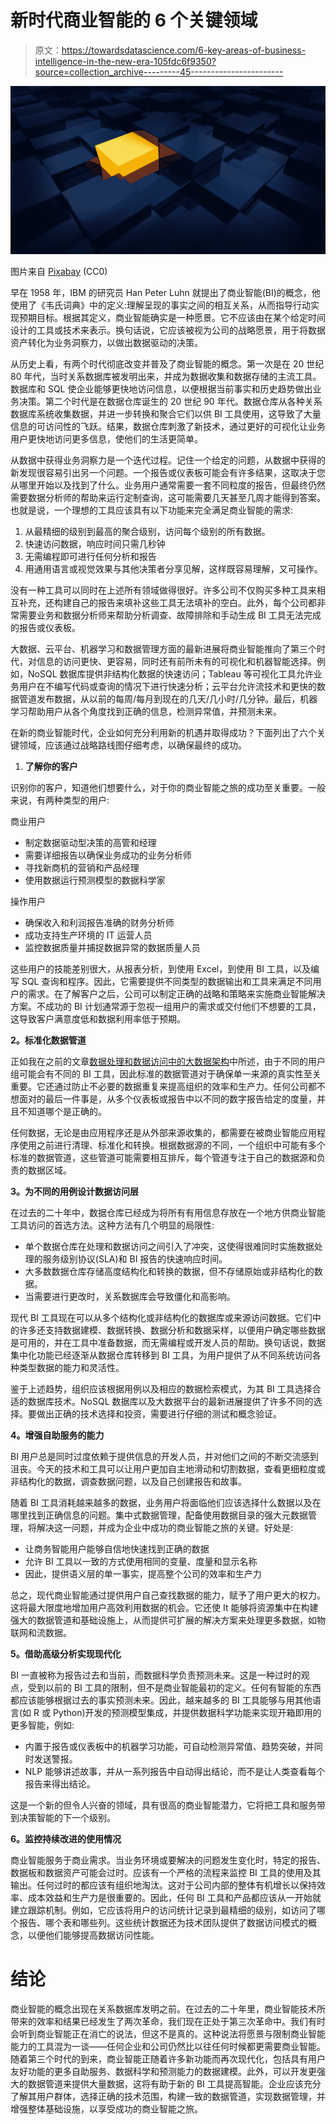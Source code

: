 # 新时代商业智能的 6 个关键领域

> 原文：<https://towardsdatascience.com/6-key-areas-of-business-intelligence-in-the-new-era-105fdc6f9350?source=collection_archive---------45----------------------->

![](img/5a137f6b30eab661ba425f4cd25d1bc2.png)

图片来自 [Pixabay](https://pixabay.com/illustrations/cubes-choice-one-yellow-light-2492010/) (CC0)

早在 1958 年，IBM 的研究员 Han Peter Luhn 就提出了商业智能(BI)的概念，他使用了《韦氏词典》中的定义:理解呈现的事实之间的相互关系，从而指导行动实现预期目标。根据其定义，商业智能确实是一种愿景。它不应该由在某个给定时间设计的工具或技术来表示。换句话说，它应该被视为公司的战略愿景，用于将数据资产转化为业务洞察力，以做出数据驱动的决策。

从历史上看，有两个时代彻底改变并普及了商业智能的概念。第一次是在 20 世纪 80 年代，当时关系数据库被发明出来，并成为数据收集和数据存储的主流工具。数据库和 SQL 使企业能够更快地访问信息，以便根据当前事实和历史趋势做出业务决策。第二个时代是在数据仓库诞生的 20 世纪 90 年代。数据仓库从各种关系数据库系统收集数据，并进一步转换和聚合它们以供 BI 工具使用，这导致了大量信息的可访问性的飞跃。结果，数据仓库刺激了新技术，通过更好的可视化让业务用户更快地访问更多信息，使他们的生活更简单。

从数据中获得业务洞察力是一个迭代过程。记住一个给定的问题，从数据中获得的新发现很容易引出另一个问题。一个报告或仪表板可能会有许多结果，这取决于您从哪里开始以及找到了什么。业务用户通常需要一套不同粒度的报告，但最终仍然需要数据分析师的帮助来运行定制查询，这可能需要几天甚至几周才能得到答案。也就是说，一个理想的工具应该具有以下功能来完全满足商业智能的需求:

1.  从最精细的级别到最高的聚合级别，访问每个级别的所有数据。
2.  快速访问数据，响应时间只需几秒钟
3.  无需编程即可进行任何分析和报告
4.  用通用语言或视觉效果与其他决策者分享见解，这样既容易理解，又可操作。

没有一种工具可以同时在上述所有领域做得很好。许多公司不仅购买多种工具来相互补充，还构建自己的报告来填补这些工具无法填补的空白。此外，每个公司都非常需要业务和数据分析师来帮助分析调查、故障排除和手动生成 BI 工具无法完成的报告或仪表板。

大数据、云平台、机器学习和数据管理方面的最新进展将商业智能推向了第三个时代，对信息的访问更快、更容易，同时还有前所未有的可视化和机器智能选择。例如，NoSQL 数据库提供非结构化数据的快速访问；Tableau 等可视化工具允许业务用户在不编写代码或查询的情况下进行快速分析；云平台允许流技术和更快的数据管道发布数据，从以前的每周/每月到现在的几天/几小时/几分钟。最后，机器学习帮助用户从各个角度找到正确的信息，检测异常值，并预测未来。

在新的商业智能时代，企业如何充分利用新的机遇并取得成功？下面列出了六个关键领域，应该通过战略路线图仔细考虑，以确保最终的成功。

1.  **了解你的客户**

识别你的客户，知道他们想要什么，对于你的商业智能之旅的成功至关重要。一般来说，有两种类型的用户:

商业用户

*   制定数据驱动型决策的高管和经理
*   需要详细报告以确保业务成功的业务分析师
*   寻找新商机的营销和产品经理
*   使用数据运行预测模型的数据科学家

操作用户

*   确保收入和利润报告准确的财务分析师
*   成功支持生产环境的 IT 运营人员
*   监控数据质量并捕捉数据异常的数据质量人员

这些用户的技能差别很大，从报表分析，到使用 Excel，到使用 BI 工具，以及编写 SQL 查询和程序。因此，它需要提供不同类型的数据输出和工具来满足不同用户的需求。在了解客户之后，公司可以制定正确的战略和策略来实施商业智能解决方案。不成功的 BI 计划通常源于忽视一组用户的需求或交付他们不想要的工具，这导致客户满意度低和数据利用率低于预期。

**2。标准化数据管道**

正如我在之前的文章[数据处理和数据访问中的大数据架构](/big-data-architecture-in-data-processing-and-data-access-d03cff195e21)中所述，由于不同的用户组可能会有不同的 BI 工具，因此标准的数据管道对于确保单一来源的真实性至关重要。它还通过防止不必要的数据重复来提高组织的效率和生产力。任何公司都不想面对的最后一件事是，从多个仪表板或报告中以不同的数字报告给定的度量，并且不知道哪个是正确的。

任何数据，无论是由应用程序还是从外部来源收集的，都需要在被商业智能应用程序使用之前进行清理、标准化和转换。根据数据源的不同，一个组织中可能有多个标准的数据管道，这些管道可能需要相互排斥，每个管道专注于自己的数据源和负责的数据区域。

**3。为不同的用例设计数据访问层**

在过去的二十年中，数据仓库已经成为将所有有用信息存放在一个地方供商业智能工具访问的首选方法。这种方法有几个明显的局限性:

*   单个数据仓库在处理和数据访问之间引入了冲突，这使得很难同时实施数据处理的服务级别协议(SLA)和 BI 报告的快速响应时间。
*   大多数数据仓库存储高度结构化和转换的数据，但不存储原始或非结构化的数据。
*   当需要进行更改时，关系数据库会导致僵化和高影响。

现代 BI 工具现在可以从多个结构化或非结构化的数据库或来源访问数据。它们中的许多还支持数据建模、数据转换、数据分析和数据采样，以便用户确定哪些数据是可用的，并在工具中准备数据，而无需编程或开发人员的帮助。换句话说，数据集中化功能已经逐渐从数据仓库转移到 BI 工具，为用户提供了从不同系统访问各种类型数据的能力和灵活性。

鉴于上述趋势，组织应该根据用例以及相应的数据检索模式，为其 BI 工具选择合适的数据库技术。NoSQL 数据库以及大数据平台的最新进展提供了许多不同的选择。要做出正确的技术选择和投资，需要进行仔细的测试和概念验证。

**4。增强自助服务的能力**

BI 用户总是同时过度依赖于提供信息的开发人员，并对他们之间的不断交流感到沮丧。今天的技术和工具可以让用户更加自主地滑动和切割数据，查看更细粒度或非结构化的数据，调查数据问题，以及自己创建报告和故事。

随着 BI 工具消耗越来越多的数据，业务用户将面临他们应该选择什么数据以及在哪里找到正确信息的问题。集中式数据管理，配备使用数据目录的强大元数据管理，将解决这一问题，并成为企业中成功的商业智能之旅的关键。好处是:

*   让商务智能用户能够自信地快速找到正确的数据
*   允许 BI 工具以一致的方式使用相同的变量、度量和显示名称
*   因此，提供语义层的单一事实，提高整个公司的效率和生产力

总之，现代商业智能通过提供用户自己查找数据的能力，赋予了用户更大的权力。这将最大限度地增加用户高效利用数据的机会。它还使 It 能够将资源集中在构建强大的数据管道和基础设施上，从而提供可扩展的解决方案来处理更多数据，如物联网和流数据。

**5。借助高级分析实现现代化**

BI 一直被称为报告过去和当前，而数据科学负责预测未来。这是一种过时的观点，受到以前的 BI 工具的限制，但不是商业智能最初的定义。任何有智能的东西都应该能够根据过去的事实预测未来。因此，越来越多的 BI 工具能够与用其他语言(如 R 或 Python)开发的预测模型集成，并提供数据科学功能来实现开箱即用的更多智能，例如:

*   内置于报告或仪表板中的机器学习功能，可自动检测异常值、趋势突破，并同时发送警报。
*   NLP 能够讲述故事，并从一系列报告中自动得出结论，而不是让人类查看每个报告来得出结论。

这是一个新的但令人兴奋的领域，具有很高的商业智能潜力，它将把工具和服务带到决策智能的下一个级别。

**6。监控持续改进的使用情况**

商业智能服务于商业需求。当业务环境或要解决的问题发生变化时，特定的报告、数据板和数据资产可能会过时。应该有一个严格的流程来监控 BI 工具的使用及其输出。任何过时的都应该有组织地淘汰。这对于公司内部的整体有机增长以保持效率、成本效益和生产力是很重要的。因此，任何 BI 工具和产品都应该从一开始就建立跟踪机制。例如，它应该将用户的访问统计记录到最精细的级别，如访问了哪个报告、哪个表和哪些列。这些统计数据还为技术团队提供了数据访问模式的概念，以便他们能够提高数据访问性能。

# **结论**

商业智能的概念出现在关系数据库发明之前。在过去的二十年里，商业智能技术所带来的效率和结果已经发生了两次革命，我们现在正处于第三次革命中。我们有时会听到商业智能正在消亡的说法，但这不是真的。这种说法将愿景与限制商业智能能力的工具混为一谈——任何企业和公司仍然比以往任何时候都更需要商业智能。随着第三个时代的到来，商业智能正随着许多新功能而再次现代化，包括具有用户友好功能的更多自助服务、数据科学和预测能力的数据建模。此外，可以开发更强大的数据管道来提供大量数据，这将有助于新的 BI 工具提高智能。企业应该充分了解其用户群体，选择正确的技术范围，构建一致的数据管道，实现数据管理，并增强整体基础设施，以享受成功的商业智能之旅。
